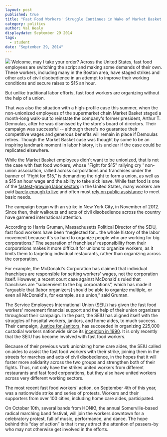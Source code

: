 ```yaml
---
layout: post
published: true
title: "Fast Food Workers' Struggle Continues in Wake of Market Basket Victory"
category: politics
author: Val Healy
displaydate: September 29 2014
tags: 
  - student
date: "September 29, 2014"
---
```


![](https://upload.wikimedia.org/wikipedia/commons/thumb/0/0f/Mcd-times_square.JPG/320px-Mcd-times_square.JPG)    Welcome, may I take your order? Across the United States, fast food employees are switching the script and making some demands of their own. These workers, including many in the Boston area, have staged strikes and other acts of civil disobedience in an attempt to improve their working conditions and secure raises to $15 an hour. 

But unlike traditional labor efforts, fast food workers are organizing without the help of a union. 

That was also the situation with a high-profile case this summer, when the non-unionized employees of the supermarket chain Market Basket staged a month-long walk-out to reinstate the company's former president, Arthur T. Demoulas, after he was dismissed by the store's board of directors. Their campaign was successful -- although there's no guarantee their competitive wages and generous benefits will remain in place if Demoulas retires. Though the Market Basket case was thought by some to be an inspiring landmark moment in labor history, it is unclear if the case could be replicated elsewhere.

While the Market Basket employees didn't want to be unionized, that is not the case with fast food workers, whose "Fight for $15" rallying cry 
' non-union association, rallied across corporations and franchises under the banner of “Fight for $15,” is demanding the right to form a union, as well as a $15 an hour wage and the ability to take sick leave. While fast food is one of the [fastest-growing labor sectors](http://www.nytimes.com/2012/08/31/business/majority-of-new-jobs-pay-low-wages-study-finds.html?_r=0) in the United States, many workers are paid [barely enough to live](http://www.businessinsider.com/mcdonalds-worker-says-why-hes-striking-2014-9) and often must [rely on public assistance](http://laborcenter.berkeley.edu/pdf/2013/fast_food_poverty_wages.pdf) to meet basic needs.

The campaign began with an strike in New York City, in November of 2012. Since then, their walkouts and acts of civil disobedience across the country have garnered international attention.

According to Harris Gruman, Massachusetts Political Director of the SEIU, fast food workers have been “neglected for... the whole history of the labor movement because it's so hard to organize people who are working for big corporations.” The separation of franchises' responsibility from their corporations makes it more difficult for unions to organize workers, as it limits them to targeting individual restaurants, rather than organizing across the corporation.

For example, the McDonald's Corporation has claimed that individual franchises are responsible for setting workers' wages, not the corporation itself. However, a recent court case against McDonald's ruled that franchises are “subservient to the big corporations”, which has made it “arguable that [labor organizers] should be able to organize multiple, or even all McDonald's, for example, as a union,” said Gruman.

The Service Employees International Union (SEIU) has given the fast food workers' movement financial support and the help of their union organizers throughout their campaign. In the past, the SEIU has aligned itself with the struggles of hospital workers, janitors, and home aides, to much success. Their campaign, [Justice for Janitors](http://www.seiu-usww.org/category/campaigns/justice-for-janitors/), has succeeded in organizing 225,000 custodial workers nationwide since its [inception in 1990](http://socialjusticehistory.org/projects/justiceforjanitors/timeline). It is only recently that the SEIU has become involved with fast food workers.

Because of their previous work unionizing home care aides, the SEIU called on aides to assist the fast food workers with their strike, joining them in the streets for marches and acts of civil disobedience, in the hopes that it will foster more solidarity across the two groups and strengthen both of their fights. Thus, not only have the strikes united workers from different restaurants and fast food corporations, but they also have united workers across very different working sectors.

The most recent fast food workers' action, on September 4th of this year, was a nationwide strike and series of protests. Workers and their supporters from over 100 cities, including home care aides, participated.

On October 10th, several bands from HONK!, the annual Somerville-based radical marching band festival, will join the workers downtown for a celebratory protest, full of music, performance, and dance. The hope behind this “day of action” is that it may attract the attention of passers-by who may not otherwise get involved in the efforts.